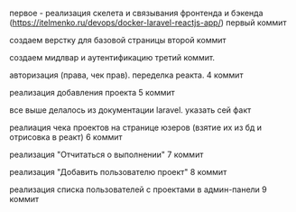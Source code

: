 первое - реализация скелета и связывания фронтенда и бэкенда 
(https://itelmenko.ru/devops/docker-laravel-reactjs-app/)
первый коммит 

создаем верстку для базовой страницы 
второй коммит

создаем мидлвар и аутентификацию
третий коммит.

авторизация (права, чек прав). переделка реакта. 4 коммит

реализация добавления проекта 
5 коммит

все выше делалось из документации laravel. указать сей факт

реалиация чека проектов на странице юзеров (взятие их из бд и отрисовка в реакт)
6 коммит

реализация "Отчитаться о выполнении" 
7 коммит

реализация "Добавить пользователю проект"
8 коммит

реализация списка пользователей с проектами в админ-панели
9 коммит
